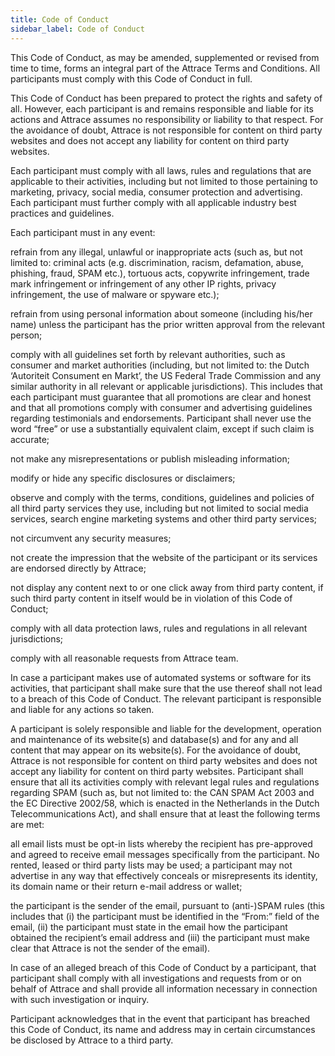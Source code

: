 ```yaml
---
title: Code of Conduct
sidebar_label: Code of Conduct
---
```


This Code of Conduct, as may be amended, supplemented or revised from time to time, forms an integral part of the Attrace Terms and Conditions. All participants must comply with this Code of Conduct in full.

This Code of Conduct has been prepared to protect the rights and safety of all. However, each participant is and remains responsible and liable for its actions and Attrace assumes no responsibility or liability to that respect. For the avoidance of doubt, Attrace is not responsible for content on third party websites and does not accept any liability for content on third party websites.

Each participant must comply with all laws, rules and regulations that are applicable to their activities, including but not limited to those pertaining to marketing, privacy, social media, consumer protection and advertising. Each participant must further comply with all applicable industry best practices and guidelines.

Each participant must in any event:

refrain from any illegal, unlawful or inappropriate acts (such as, but not limited to: criminal acts (e.g. discrimination, racism, defamation, abuse, phishing, fraud, SPAM etc.), tortuous acts, copywrite infringement, trade mark infringement or infringement of any other IP rights, privacy infringement, the use of malware or spyware etc.);

refrain from using personal information about someone (including his/her name) unless the participant has the prior written approval from the relevant person;

comply with all guidelines set forth by relevant authorities, such as consumer and market authorities (including, but not limited to: the Dutch ‘Autoriteit Consument en Markt’, the US Federal Trade Commission and any similar authority in all relevant or applicable jurisdictions). This includes that each participant must guarantee that all promotions are clear and honest and that all promotions comply with consumer and advertising guidelines regarding testimonials and endorsements. Participant shall never use the word “free” or use a substantially equivalent claim, except if such claim is accurate;

not make any misrepresentations or publish misleading information;

modify or hide any specific disclosures or disclaimers;

observe and comply with the terms, conditions, guidelines and policies of all third party services they use, including but not limited to social media services, search engine marketing systems and other third party services;

not circumvent any security measures;

not create the impression that the website of the participant or its services are endorsed directly by Attrace;

not display any content next to or one click away from third party content, if such third party content in itself would be in violation of this Code of Conduct;

comply with all data protection laws, rules and regulations in all relevant jurisdictions;

comply with all reasonable requests from Attrace team.

In case a participant makes use of automated systems or software for its activities, that participant shall make sure that the use thereof shall not lead to a breach of this Code of Conduct. The relevant participant is responsible and liable for any actions so taken.

A participant is solely responsible and liable for the development, operation and maintenance of its website(s) and database(s) and for any and all content that may appear on its website(s). For the avoidance of doubt, Attrace is not responsible for content on third party websites and does not accept any liability for content on third party websites. Participant shall ensure that all its activities comply with relevant legal rules and regulations regarding SPAM (such as, but not limited to: the CAN SPAM Act 2003 and the EC Directive 2002/58, which is enacted in the Netherlands in the Dutch Telecommunications Act), and shall ensure that at least the following terms are met:

all email lists must be opt-in lists whereby the recipient has pre-approved and agreed to receive email messages specifically from the participant. No rented, leased or third party lists may be used; a participant may not advertise in any way that effectively conceals or misrepresents its identity, its domain name or their return e-mail address or wallet;

the participant is the sender of the email, pursuant to (anti-)SPAM rules (this includes that (i) the participant must be identified in the “From:” field of the email, (ii) the participant must state in the email how the participant obtained the recipient’s email address and (iii) the participant must make clear that Attrace is not the sender of the email).

In case of an alleged breach of this Code of Conduct by a participant, that participant shall comply with all investigations and requests from or on behalf of Attrace and shall provide all information necessary in connection with such investigation or inquiry.

Participant acknowledges that in the event that participant has breached this Code of Conduct, its name and address may in certain circumstances be disclosed by Attrace to a third party.